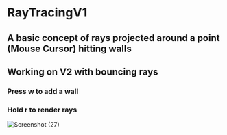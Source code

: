 # RayTracingV1

## A basic concept of rays projected around a point (Mouse Cursor) hitting walls
## Working on V2 with bouncing rays 

### Press w to add a wall
### Hold r to render rays
![Screenshot (27)](https://user-images.githubusercontent.com/48067817/118808026-4c0f7f80-b8a9-11eb-87b8-498ae4d1985c.png)

